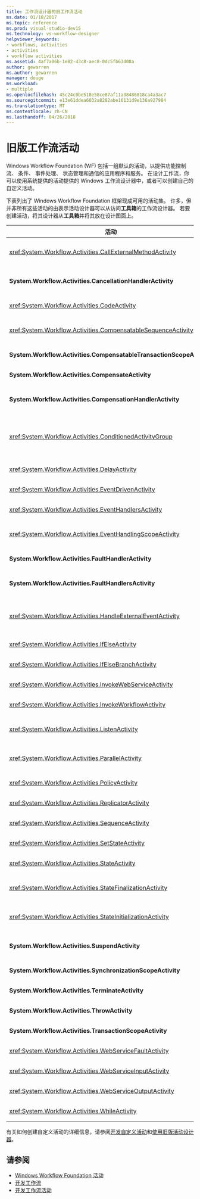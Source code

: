 ```yaml
---
title: 工作流设计器的旧工作流活动
ms.date: 01/18/2017
ms.topic: reference
ms.prod: visual-studio-dev15
ms.technology: vs-workflow-designer
helpviewer_keywords:
- workflows, activities
- activities
- workflow activities
ms.assetid: 4af7a06b-1e82-43c8-aec8-0dc5fb63d08a
author: gewarren
ms.author: gewarren
manager: douge
ms.workload:
- multiple
ms.openlocfilehash: 45c24c0be518e58ce87af11a38486818ca4a3ac7
ms.sourcegitcommit: e13e61ddea6032a8282abe16131d9e136a927984
ms.translationtype: MT
ms.contentlocale: zh-CN
ms.lasthandoff: 04/26/2018
---
```

# <a name="legacy-workflow-activities"></a>旧版工作流活动

Windows Workflow Foundation (WF) 包括一组默认的活动，以提供功能控制流、 条件、 事件处理、 状态管理和通信的应用程序和服务。 在设计工作流，你可以使用系统提供的活动提供的 Windows 工作流设计器中，或者可以创建自己的自定义活动。

下表列出了 Windows Workflow Foundation 框架现成可用的活动集。 许多，但并非所有这些活动的由表示活动设计器可以从访问**工具箱**的工作流设计器。 若要创建活动，将其设计器从**工具箱**并将其放在设计图面上。

|活动|描述|
|--------------|-----------------|
|<xref:System.Workflow.Activities.CallExternalMethodActivity>|与使用**HandleExternalEventActivity**与本地服务的输入和输出通信的活动。 有关详细信息，请参阅[使用 CallExternalMethodActivity 活动](http://go.microsoft.com/fwlink?LinkID=65060)。|
|**System.Workflow.Activities.CancellationHandlerActivity**|用于包含在所有复合活动的子项完成执行之前所取消复合活动的清理逻辑。 有关详细信息，请参阅[使用 CancellationHandlerActivity 活动](http://go.microsoft.com/fwlink?LinkID=65061)。|
|<xref:System.Workflow.Activities.CodeActivity>|使你能够向工作流中添加 Visual Basic 或 C# 代码。 有关详细信息，请参阅[使用 CodeActivity 活动](http://go.microsoft.com/fwlink?LinkID=65062)。|
|<xref:System.Workflow.Activities.CompensatableSequenceActivity>|<xref:System.Workflow.Activities.SequenceActivity> 的可补偿版本。 有关详细信息，请参阅[使用 CompensatableSequenceActivity 活动](http://go.microsoft.com/fwlink?LinkID=65002)。|
|**System.Workflow.Activities.CompensatableTransactionScopeActivity**|可补偿版本**TransactionScopeActivity**。 有关详细信息，请参阅[使用 CompensatableTransactionScopeActivity 活动](http://go.microsoft.com/fwlink?LinkID=65063)。|
|**System.Workflow.Activities.CompensateActivity**|使你能够调用代码来撤消或补偿发生错误时已由工作流执行的操作。 有关详细信息，请参阅[使用 CompensateActivity 活动](http://go.microsoft.com/fwlink?LinkID=65064)。|
|**System.Workflow.Activities.CompensationHandlerActivity**|有关详细信息，执行已完成的 TransactionScopeActivity 活动的补偿的一个或多个活动的包装请参阅[使用 CompensationHandlerActivity 活动](http://go.microsoft.com/fwlink?LinkID=65065)。|
|<xref:System.Workflow.Activities.ConditionedActivityGroup>|根据应用于 <xref:System.Workflow.Activities.ConditionedActivityGroup> 活动本身的条件以及分别应用于每个子活动的条件来执行子活动。 有关详细信息，请参阅[使用 ConditionedActivityGroup 活动](http://go.microsoft.com/fwlink?LinkID=65066)。|
|<xref:System.Workflow.Activities.DelayActivity>|使您能够在工作流中建立基于超时间隔的延迟。 有关详细信息，请参阅[使用 DelayActivity 活动](http://go.microsoft.com/fwlink?LinkID=65067)。|
|<xref:System.Workflow.Activities.EventDrivenActivity>|包装在指定事件发生时执行的一个或多个活动。 有关详细信息，请参阅[使用 EventDrivenActivity 活动](http://go.microsoft.com/fwlink?LinkID=65068)。|
|<xref:System.Workflow.Activities.EventHandlersActivity>|提供一个用于将事件与活动关联的框架。 有关详细信息，请参阅[使用 EventHandlersActivity 活动](http://go.microsoft.com/fwlink?LinkID=65069)。|
|<xref:System.Workflow.Activities.EventHandlingScopeActivity>|执行同时使用其主要子活动<xref:System.Workflow.Activities.EventHandlersActivity>。 有关详细信息，请参阅[使用 EventHandlingScopeActivity 活动](http://go.microsoft.com/fwlink?LinkID=65070)。|
|**System.Workflow.Activities.FaultHandlerActivity**|用于处理指定类型的异常。 有关详细信息，请参阅[使用 FaultHandlerActivity 活动](http://go.microsoft.com/fwlink?LinkID=65071)。|
|**System.Workflow.Activities.FaultHandlersActivity**|表示类型的子活动的有序的列表有一个复合活动**System.Workflow.Activities.FaultHandlerActivity**。 有关详细信息，请参阅[使用 FaultHandlersActivity 活动](http://go.microsoft.com/fwlink?LinkID=65072)。|
|<xref:System.Workflow.Activities.HandleExternalEventActivity>|结合使用<xref:System.Workflow.Activities.CallExternalMethodActivity>与本地服务的输入和输出通信的活动。 有关详细信息，请参阅[使用 HandleExternalEventActivity 活动](http://go.microsoft.com/fwlink?LinkID=65073)。|
|<xref:System.Workflow.Activities.IfElseActivity>|测试每个分支上的条件并为其条件为第一个分支上执行活动**true**。 有关详细信息，请参阅[使用 IfElseActivity 活动](http://go.microsoft.com/fwlink?LinkID=65074)。|
|<xref:System.Workflow.Activities.IfElseBranchActivity>|表示 <xref:System.Workflow.Activities.IfElseActivity> 的分支。 有关详细信息，请参阅[使用 IfElseBranchActivity 活动](http://go.microsoft.com/fwlink?LinkID=65075)。|
|<xref:System.Workflow.Activities.InvokeWebServiceActivity>|使工作流能够调用 Web 服务。 有关详细信息，请参阅[使用 InvokeWebServiceActivity 活动](http://go.microsoft.com/fwlink?LinkID=65076)。|
|<xref:System.Workflow.Activities.InvokeWorkflowActivity>|使工作流能够调用其他工作流。 有关详细信息，请参阅[使用 InvokeWorkflowActivity 活动](http://go.microsoft.com/fwlink?LinkID=65077)。|
|<xref:System.Workflow.Activities.ListenActivity>|只包含 <xref:System.Workflow.Activities.EventDrivenActivity> 子活动的复合活动。 有关详细信息，请参阅[使用 ListenActivity 活动](http://go.microsoft.com/fwlink?LinkID=65078)。|
|<xref:System.Workflow.Activities.ParallelActivity>|提供一种方法来计划两个或更多子**SequenceActivity**同时处理的活动分支。 有关详细信息，请参阅[使用 ParallelActivity 活动](http://go.microsoft.com/fwlink?LinkID=65079)。|
|<xref:System.Workflow.Activities.PolicyActivity>|用于表示规则的集合。 规则由条件和引起的操作组成。 有关详细信息，请参阅[使用 PolicyActivity 活动](http://go.microsoft.com/fwlink?LinkID=65004)。|
|<xref:System.Workflow.Activities.ReplicatorActivity>|创建单个子活动的多个实例。 有关详细信息，请参阅[使用 ReplicatorActivity 活动](http://go.microsoft.com/fwlink?LinkID=65080)。|
|<xref:System.Workflow.Activities.SequenceActivity>|提供了一种简单的方法，可将多个活动链接在一起以按顺序执行。 有关详细信息，请参阅[使用 SequenceActivity 活动](http://go.microsoft.com/fwlink?LinkID=65081)。|
|<xref:System.Workflow.Activities.SetStateActivity>|指定到新状态的转换。 有关详细信息，请参阅[使用 SetStateActivity 活动](http://go.microsoft.com/fwlink?LinkID=65082)。|
|<xref:System.Workflow.Activities.StateActivity>|表示状态机工作流中的一个状态。 有关详细信息，请参阅[使用 StateActivity 活动](http://go.microsoft.com/fwlink?LinkID=65083)。|
|<xref:System.Workflow.Activities.StateFinalizationActivity>|在中使用<xref:System.Workflow.Activities.StateActivity>作为离开时执行的子活动的容器活动**StateActivity**活动。 有关详细信息，请参阅[使用 StateFinalizationActivity 活动](http://go.microsoft.com/fwlink?LinkID=65008)。|
|<xref:System.Workflow.Activities.StateInitializationActivity>|在中使用<xref:System.Workflow.Activities.StateActivity>作为输入时执行的子活动的容器活动**StateActivity**活动。 有关详细信息，请参阅[使用 StateInitializationActivity 活动](http://go.microsoft.com/fwlink?LinkID=65006)。|
|**System.Workflow.Activities.SuspendActivity**|挂起工作流的操作，以便能够在出现某种需要特别注意的错误情况时进行干预。 有关详细信息，请参阅[使用 SuspendActivity 活动](http://go.microsoft.com/fwlink?LinkID=65084)。|
|**System.Workflow.Activities.SynchronizationScopeActivity**|在同步的域中按顺序执行所包含的活动。 有关详细信息，请参阅[使用 SynchronizationScopeActivity 活动](http://go.microsoft.com/fwlink?LinkID=65085)。|
|**System.Workflow.Activities.TerminateActivity**|使您能够在发生错误情形时立即结束工作流的操作。 有关详细信息，请参阅[使用 TerminateActivity 活动](http://go.microsoft.com/fwlink?LinkID=65086)。|
|**System.Workflow.Activities.ThrowActivity**|使您能够捕获作为工作流过程元数据一部分引发的业务异常。 有关详细信息，请参阅[使用 ThrowActivity 活动](http://go.microsoft.com/fwlink?LinkID=65087)。|
|**System.Workflow.Activities.TransactionScopeActivity**|提供一个用于事务和异常处理的框架。 有关详细信息，请参阅[使用 TransactionScopeActivity 活动](http://go.microsoft.com/fwlink?LinkID=65088)。|
|<xref:System.Workflow.Activities.WebServiceFaultActivity>|使你能够建立所出现 Web 服务错误的模型。 有关详细信息，请参阅[使用 WebServiceFaultActivity 活动](http://go.microsoft.com/fwlink?LinkID=65089)。|
|<xref:System.Workflow.Activities.WebServiceInputActivity>|接收来自 Web 服务的数据。 有关详细信息，请参阅[使用 WebServiceInputActivity 活动](http://go.microsoft.com/fwlink?LinkID=65090)。|
|<xref:System.Workflow.Activities.WebServiceOutputActivity>|对工作流发出的 Web 服务请求做出响应。 有关详细信息，请参阅[使用 WebServiceOutputActivity 活动](http://go.microsoft.com/fwlink?LinkID=65092)。|
|<xref:System.Workflow.Activities.WhileActivity>|使工作流能够在条件得到满足之前进行循环。 有关详细信息，请参阅[使用 WhileActivity 活动](http://go.microsoft.com/fwlink?LinkID=65091)。|

有关如何创建自定义活动的详细信息，请参阅[开发自定义活动](http://go.microsoft.com/fwlink?LinkID=65023)和[使用旧版活动设计器](../workflow-designer/using-the-legacy-activity-designer.md)。

## <a name="see-also"></a>请参阅

- [Windows Workflow Foundation 活动](http://go.microsoft.com/fwlink?LinkID=65005)
- [开发工作流](http://go.microsoft.com/fwlink?LinkID=65010)
- [开发工作流活动](http://go.microsoft.com/fwlink?LinkID=65023)